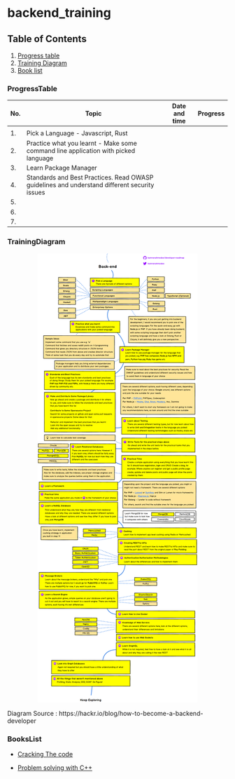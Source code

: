 # backend_training

## Table of Contents
1. [Progress table](#ProgressTable)
2. [Training Diagram](#TrainingDiagram)
3. [Book list](#BooksList)

### ProgressTable
|No.|Topic|Date and time|Progress|
|---|-----|-------------|--------|
|   |     |             |        |
| 1.|Pick a Language - Javascript, Rust    |             |        |
| 2.  |Practice what you learnt - Make some command line application with picked language    |             |        |
| 3.  | Learn Package Manager     |             |        |
| 4.  | Standards and Best Practices. Read OWASP guidelines and understand different security issues    |             |        |
| 5.  |     |             |        |
| 6.  |     |             |        |
| 7.  |     |             |        |

### TrainingDiagram
<p align="center">
  <img src=".\resources\backend_training_diagram.png" />
</p>
Diagram Source : https://hackr.io/blog/how-to-become-a-backend-developer

### BooksList

* [Cracking The code](https://drive.google.com/file/d/1XOSOVAl5PsAGwrYoRzcP2EgajlHiiaaV/view?usp=sharing)

* [Problem solving with C++](https://drive.google.com/file/d/1XOSOVAl5PsAGwrYoRzcP2EgajlHiiaaV/view?usp=sharing)

